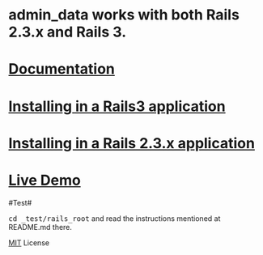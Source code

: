 # admin_data works with both Rails 2.3.x and Rails 3. #

# [Documentation](http://github.com/neerajdotname/admin_data/wiki) #

# [Installing in a Rails3 application](https://github.com/neerajdotname/admin_data/wiki/Installation-and-Usage-information-for-a-Rails-3-application) #
# [Installing in a Rails 2.3.x application](https://github.com/neerajdotname/admin_data/wiki/Installation-and-Usage-information-for-a-Rails-2.3.x-application) #

# [Live Demo](http://admin-data-demo.heroku.com/admin_data) #


#Test#

<tt>cd _test/rails_root</tt> and read the instructions mentioned at README.md there.



[MIT](http://github.com/jquery/jquery/blob/master/MIT-LICENSE.txt) License
